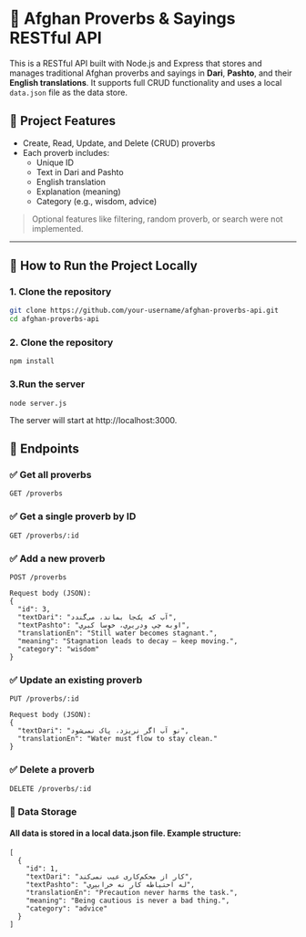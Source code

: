 # 📜 Afghan Proverbs & Sayings RESTful API

This is a RESTful API built with Node.js and Express that stores and manages traditional Afghan proverbs and sayings in **Dari**, **Pashto**, and their **English translations**. It supports full CRUD functionality and uses a local `data.json` file as the data store.

## 📌 Project Features

- Create, Read, Update, and Delete (CRUD) proverbs
- Each proverb includes:
  - Unique ID
  - Text in Dari and Pashto
  - English translation
  - Explanation (meaning)
  - Category (e.g., wisdom, advice)

> Optional features like filtering, random proverb, or search were not implemented.

---

## 🚀 How to Run the Project Locally

### 1. Clone the repository

```bash
git clone https://github.com/your-username/afghan-proverbs-api.git
cd afghan-proverbs-api

```
### 2. Clone the repository

```
npm install
```


### 3.Run the server

```
node server.js
```
The server will start at http://localhost:3000.

## 🧾 Endpoints

### ✅ Get all proverbs
```
GET /proverbs
```

 ### ✅  Get a single proverb by ID
```
GET /proverbs/:id

```

 ### ✅ Add a new proverb 
```
POST /proverbs

Request body (JSON):
{
  "id": 3,
  "textDari": "آب که یک‌جا بماند، می‌گندد",
  "textPashto": "اوبه چې ودریږي، خوسا کیږي",
  "translationEn": "Still water becomes stagnant.",
  "meaning": "Stagnation leads to decay — keep moving.",
  "category": "wisdom"
}

```

 ### ✅ Update an existing proverb
```
PUT /proverbs/:id

Request body (JSON):
{
  "textDari": "نو آب اگر نریزد، پاک نمی‌شود",
  "translationEn": "Water must flow to stay clean."
}

```




 ### ✅ Delete a proverb
```
DELETE /proverbs/:id

```

### 📂 Data Storage
#### All data is stored in a local data.json file. Example structure:
```
[
  {
    "id": 1,
    "textDari": "کار از محکم‌کاری عیب نمی‌کند",
    "textPashto": "له احتیاطه کار نه خرابېږي",
    "translationEn": "Precaution never harms the task.",
    "meaning": "Being cautious is never a bad thing.",
    "category": "advice"
  }
]

```
